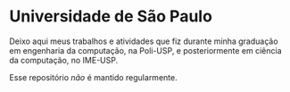 # Universidade de São Paulo
Deixo aqui meus trabalhos e atividades que fiz durante minha graduação em engenharia da computação, na Poli-USP, e posteriormente em ciência da computação, no IME-USP.

Esse repositório *não* é mantido regularmente.
